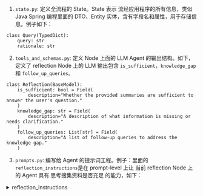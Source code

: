 1. `state.py`: 定义全流程的 State。State 表示 流经应用程序的所有信息，类似 Java Spring 编程里面的 DTO、Entity 实体，含有字段名和属性，用于存储信息。例子如下：<br>
```
class Query(TypedDict):
    query: str
    rationale: str
```

2. `tools_and_schemas.py`: 定义 Node 上面的 LLM Agent 的输出结构。如下，定义了 reflection Node 上的 LLM 输出包含 `is_sufficient`，`knowledge_gap` 和 `follow_up_queries`。<br>
```
class Reflection(BaseModel):
    is_sufficient: bool = Field(
        description="Whether the provided summaries are sufficient to answer the user's question."
    )
    knowledge_gap: str = Field(
        description="A description of what information is missing or needs clarification."
    )
    follow_up_queries: List[str] = Field(
        description="A list of follow-up queries to address the knowledge gap."
    )
```
3. `prompts.py`: 编写给 Agent 的提示词工程。例子：里面的 `reflection_instructions`是在 prompt-level 上让 当前 reflection Node 上的 Agent 具有 思考搜集资料是否充足 的能力，如下：<br>
<details>
<summary>reflection_instructions</summary>
````
reflection_instructions = """You are an expert research assistant analyzing summaries about "{research_topic}".

Instructions:
- Identify knowledge gaps or areas that need deeper exploration and generate a follow-up query. (1 or multiple).
- If provided summaries are sufficient to answer the user's question, don't generate a follow-up query.
- If there is a knowledge gap, generate a follow-up query that would help expand your understanding.
- Focus on technical details, implementation specifics, or emerging trends that weren't fully covered.

Requirements:
- Ensure the follow-up query is self-contained and includes necessary context for web search.

Output Format:
- Format your response as a JSON object with these exact keys:
   - "is_sufficient": true or false
   - "knowledge_gap": Describe what information is missing or needs clarification
   - "follow_up_queries": Write a specific question to address this gap

Example:
```json
{{
    "is_sufficient": true, // or false
    "knowledge_gap": "The summary lacks information about performance metrics and benchmarks", // "" if is_sufficient is true
    "follow_up_queries": ["What are typical performance benchmarks and metrics used to evaluate [specific technology]?"] // [] if is_sufficient is true
}}
```

Reflect carefully on the Summaries to identify knowledge gaps and produce a follow-up query. Then, produce your output following this JSON format:

Summaries:
{summaries}
"""
````
</details>

4. `utils.py`: 创建可复用的辅助函数、工具。如：加入引用编号。<br>
   
5. `configuration.py`: 管理 Agent 的配置参数，比如选择哪种模型，`default="gemini-2.5-pro-preview-05-06"`，和 Agent description。<br>

6. `graph.py`: 将所有部件连接成一个完整的 Agent，比如组装 Node，Edge，State，StateGraph。<br>

7. `run.py`: 运行 Agent，含有可视化运行中 Node, State 的信息。<br>
